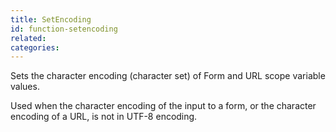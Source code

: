 ```yaml
---
title: SetEncoding
id: function-setencoding
related:
categories:
---
```


Sets the character encoding (character set) of Form and URL scope variable values.

Used when the character encoding of the input to a form, or the character encoding of a URL, is not in UTF-8 encoding.